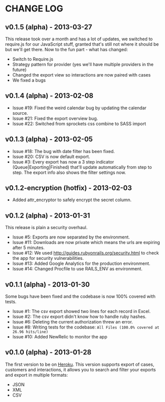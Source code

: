 # CHANGE LOG
## v0.1.5 (alpha) - 2013-03-27
This release took over a month and has a lot of updates, we switched to require.js for our JavaScript stuff, granted that's still not where it should be but we'll get there. Now to the fun part - what has changed:
* Switch to Require.js
* Strategy pattern for provider (yes we'll have multiple providers in the future)
* Changed the export view so interactions are now paired with cases
* We fixed a bugs

## v0.1.4 (alpha) - 2013-02-08
* Issue #19: Fixed the weird calendar bug by updating the calendar source.
* Issue #21: Fixed the export overview bug.
* Issue #22: Switched from sprockets css combine to SASS import

## v0.1.3 (alpha) - 2013-02-05
* Issue #18: The bug with date filter has been fixed.
* Issue #20: CSV is now default export.
* Issue #3: Every export has now a 3 step indicator (Queue|Exporting|Finished) that'll update automatically from step to step. The export info also shows the filter settings now.

## v0.1.2-encryption (hotfix) - 2013-02-03
* Added attr_encryptor to safely encrypt the secret column.

## v0.1.2 (alpha) - 2013-01-31
This release is plain a security overhaul.

* Issue #5: Exports are now separated by the environment.
* Issue #11: Downloads are now private which means the urls are expiring after 5 minutes.
* Issue #12: We used http://guides.rubyonrails.org/security.html to check the app for security vulnerabilities.
* Issue #13: Added Google Analytics for the production environment.
* Issue #14: Changed Procfile to use RAILS_ENV as environment.

## v0.1.1 (alpha) - 2013-01-30
Some bugs have been fixed and the codebase is now 100% covered with tests. 

* Issue #1: The csv export showed two lines for each record in Excel.
* Issue #2: The csv export didn't know how to handle ruby hashes.
* Issue #6: Deleting the current authorization threw an error.
* Issue #8: Writing tests for the codebase: `All Files (100.0% covered at 26.96 hits/line)`
* Issue #10: Added NewRelic to monitor the app

## v0.1.0 (alpha) - 2013-01-28
The first version to be on [Heroku](http://www.heroku.com). This version supports export of cases, customers and interactions, it allows you to search and filter your exports and export in multiple formats:

* JSON
* XML
* CSV
